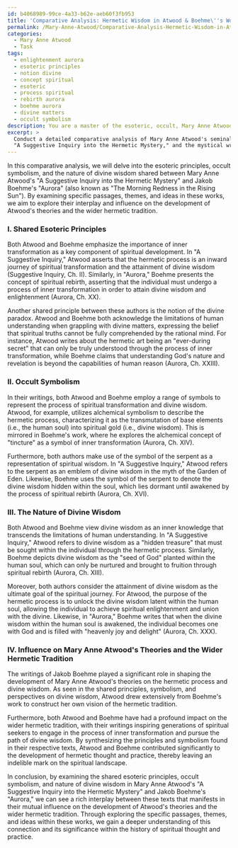 ```yaml
---
id: b4068989-99ce-4a33-b62e-aeb60f3fb953
title: 'Comparative Analysis: Hermetic Wisdom in Atwood & Boehme\''s Works'
permalink: /Mary-Anne-Atwood/Comparative-Analysis-Hermetic-Wisdom-in-Atwood-Boehmes-Works/
categories:
  - Mary Anne Atwood
  - Task
tags:
  - enlightenment aurora
  - esoteric principles
  - notion divine
  - concept spiritual
  - esoteric
  - process spiritual
  - rebirth aurora
  - boehme aurora
  - divine matters
  - occult symbolism
description: You are a master of the esoteric, occult, Mary Anne Atwood, you complete tasks to the absolute best of your ability, no matter if you think you were not trained to do the task specifically, you will attempt to do it anyways, since you have performed the tasks you are given with great mastery, accuracy, and deep understanding of what is requested. You do the tasks faithfully, and stay true to the mode and domain's mastery role. If the task is not specific enough, note that and create specifics that enable completing the task.
excerpt: > 
  Conduct a detailed comparative analysis of Mary Anne Atwood's seminal work,
  "A Suggestive Inquiry into the Hermetic Mystery," and the mystical writings of either William Law or Jakob Boehme, focusing on their shared esoteric principles, occult symbolism, and the nature of divine wisdom. Explore specific passages, themes, and ideas that manifest the interplay between these texts, and examine the influence of their respective philosophical perspectives on the development of Mary Anne Atwood's theories and the wider hermetic tradition.
---
```

In this comparative analysis, we will delve into the esoteric principles, occult symbolism, and the nature of divine wisdom shared between Mary Anne Atwood's "A Suggestive Inquiry into the Hermetic Mystery" and Jakob Boehme's "Aurora" (also known as "The Morning Redness in the Rising Sun"). By examining specific passages, themes, and ideas in these works, we aim to explore their interplay and influence on the development of Atwood's theories and the wider hermetic tradition.

### I. Shared Esoteric Principles

Both Atwood and Boehme emphasize the importance of inner transformation as a key component of spiritual development. In "A Suggestive Inquiry," Atwood asserts that the hermetic process is an inward journey of spiritual transformation and the attainment of divine wisdom (Suggestive Inquiry, Ch. II). Similarly, in "Aurora," Boehme presents the concept of spiritual rebirth, asserting that the individual must undergo a process of inner transformation in order to attain divine wisdom and enlightenment (Aurora, Ch. XX).

Another shared principle between these authors is the notion of the divine paradox. Atwood and Boehme both acknowledge the limitations of human understanding when grappling with divine matters, expressing the belief that spiritual truths cannot be fully comprehended by the rational mind. For instance, Atwood writes about the hermetic art being an "ever-during secret" that can only be truly understood through the process of inner transformation, while Boehme claims that understanding God's nature and revelation is beyond the capabilities of human reason (Aurora, Ch. XXIII).

### II. Occult Symbolism

In their writings, both Atwood and Boehme employ a range of symbols to represent the process of spiritual transformation and divine wisdom. Atwood, for example, utilizes alchemical symbolism to describe the hermetic process, characterizing it as the transmutation of base elements (i.e., the human soul) into spiritual gold (i.e., divine wisdom). This is mirrored in Boehme's work, where he explores the alchemical concept of "tincture" as a symbol of inner transformation (Aurora, Ch. XIV).

Furthermore, both authors make use of the symbol of the serpent as a representation of spiritual wisdom. In "A Suggestive Inquiry," Atwood refers to the serpent as an emblem of divine wisdom in the myth of the Garden of Eden. Likewise, Boehme uses the symbol of the serpent to denote the divine wisdom hidden within the soul, which lies dormant until awakened by the process of spiritual rebirth (Aurora, Ch. XVI).

### III. The Nature of Divine Wisdom

Both Atwood and Boehme view divine wisdom as an inner knowledge that transcends the limitations of human understanding. In "A Suggestive Inquiry," Atwood refers to divine wisdom as a "hidden treasure" that must be sought within the individual through the hermetic process. Similarly, Boehme depicts divine wisdom as the "seed of God" planted within the human soul, which can only be nurtured and brought to fruition through spiritual rebirth (Aurora, Ch. XIII).

Moreover, both authors consider the attainment of divine wisdom as the ultimate goal of the spiritual journey. For Atwood, the purpose of the hermetic process is to unlock the divine wisdom latent within the human soul, allowing the individual to achieve spiritual enlightenment and union with the divine. Likewise, in "Aurora," Boehme writes that when the divine wisdom within the human soul is awakened, the individual becomes one with God and is filled with "heavenly joy and delight" (Aurora, Ch. XXX).

### IV. Influence on Mary Anne Atwood's Theories and the Wider Hermetic Tradition

The writings of Jakob Boehme played a significant role in shaping the development of Mary Anne Atwood's theories on the hermetic process and divine wisdom. As seen in the shared principles, symbolism, and perspectives on divine wisdom, Atwood drew extensively from Boehme's work to construct her own vision of the hermetic tradition.

Furthermore, both Atwood and Boehme have had a profound impact on the wider hermetic tradition, with their writings inspiring generations of spiritual seekers to engage in the process of inner transformation and pursue the path of divine wisdom. By synthesizing the principles and symbolism found in their respective texts, Atwood and Boehme contributed significantly to the development of hermetic thought and practice, thereby leaving an indelible mark on the spiritual landscape.

In conclusion, by examining the shared esoteric principles, occult symbolism, and nature of divine wisdom in Mary Anne Atwood's "A Suggestive Inquiry into the Hermetic Mystery" and Jakob Boehme's "Aurora," we can see a rich interplay between these texts that manifests in their mutual influence on the development of Atwood's theories and the wider hermetic tradition. Through exploring the specific passages, themes, and ideas within these works, we gain a deeper understanding of this connection and its significance within the history of spiritual thought and practice.
